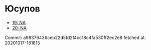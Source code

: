 # Юсупов
- [19: NA](19.md)
- [20: NA](20.md)

Commit: a98376436ceb22d5fd2f4cc18c4fa530ff2ec2e8
 fetched at: 20201017-181815
